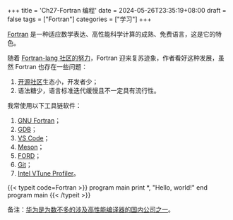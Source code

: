 +++
title = 'Ch27-Fortran 编程'
date = 2024-05-26T23:35:19+08:00
draft = false
tags = ["Fortran"]
categories = ["学习"]
+++

[Fortran][1] 是一种适应数学表达、高性能科学计算的成熟、免费语言，这是它的特色。

随着 [Fortran-lang 社区的努力][2]，Fortran 迎来复苏迹象，作者看好这种发展，虽然 Fortran 也存在一些问题：

1. [开源社区][3]生态小，开发者少；
2. 语法糖少，语言标准迭代缓慢且不一定具有流行性。

[1]: https://fortran-lang.org/zh_CN/learn/quickstart/
[2]: https://fortran-lang.discourse.group/t/fortran-returns-to-top-20-tiobe-index/1069/203?u=zoziha
[3]: https://github.com/fortran-lang

我常使用以下工具链软件：

1. [GNU Fortran](https://gcc.gnu.org/fortran/)；
2. [GDB](https://www.gnu.org/software/gdb/)；
3. [VS Code](https://code.visualstudio.com/)；
4. [Meson](https://mesonbuild.com/)；
5. [FORD](https://github.com/Fortran-FOSS-Programmers/ford)；
6. [Git](https://git-scm.com/)；
7. [Intel VTune Profiler](https://software.intel.com/content/www/us/en/develop/tools/vtune-profiler.html)。

{{< typeit code=Fortran >}}
program main
    print *, "Hello, world!"
end program main
{{< /typeit >}}

备注：[华为是为数不多的涉及高性能编译器的国内公司之一][3]。

[3]: https://support.huawei.com/enterprise/zh/doc/EDOC1100283328/8de2b49a
